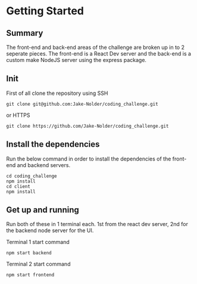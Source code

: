 # Getting Started

## Summary
The front-end and back-end areas of the challenge are broken up in to 2 seperate pieces.
The front-end is a React Dev server and the back-end is a custom make NodeJS server using the express package.

## Init
First of all clone the repository using SSH
```node
git clone git@github.com:Jake-Nolder/coding_challenge.git
```
or HTTPS
```node
git clone https://github.com/Jake-Nolder/coding_challenge.git
```

## Install the dependencies
Run the below command in order to install the dependencies of the front-end and backend servers.
```node
cd coding_challenge
npm install
cd client
npm install
```

## Get up and running
Run both of these in 1 terminal each.
1st from the react dev server, 2nd for the backend node server for the UI.

Terminal 1 start command
```node
npm start backend
```

Terminal 2 start command
```node
npm start frontend
```